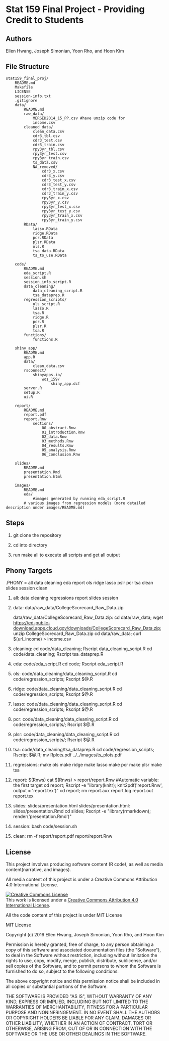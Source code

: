 # Stat 159 Final Project - Providing Credit to Students

## Authors

Ellen Hwang, Joseph Simonian, Yoon Rho, and Hoon Kim

## File Structure

```
stat159_final_proj/
	README.md
	Makefile	
	LICENSE
	session-info.txt
	.gitignore
	data/
		README.md
		raw_data/
			MERGED2014_15_PP.csv #have unzip code for 
			income.csv
		cleaned_data/
			clean_data.csv
			cdr3_tbl.csv
			cdr3_test.csv
			cdr3_train.csv
			rpy3yr_tbl.csv
			rpy3yr_test.csv
			rpy3yr_train.csv
			ts_data.csv
			NA_removed/
				cdr3_x.csv
				cdr3_y.csv
				cdr3_test_x.csv
				cdr3_test_y.csv
				cdr3_train_x.csv
				cdr3_train_y.csv
				rpy3yr_x.csv
				rpy3yr_y.csv
				rpy3yr_test_x.csv
				rpy3yr_test_y.csv
				rpy3yr_train_x.csv
				rpy3yr_train_y.csv
		RData/
			lasso.RData
			ridge.RData
			pcr.RData
			plsr.RData
			ols.R 
			tsa_data.RData
			ts_to_use.RData

	code/
		README.md
		eda_script.R
		session.sh
		session_info_script.R
		data_cleaning/
			data_cleaning_script.R
			tsa_dataprep.R
		regression_scripts/
			ols_script.R 
			lasso.R
			tsa.R
			ridge.R
			pcr.R
			plsr.R
			tsa.R
		functions/
			functions.R

	shiny_app/
		README.md
		app.R
		data/
			clean_data.csv
		rsconnect/
			shinyapps.io/
				wos_159/
					shiny_app.dcf
		server.R
		setup.R
		ui.R

	report/
		README.md
		report.pdf
		report.Rnw
			sections/
				00_abstract.Rnw
				01_introduction.Rnw
				02_data.Rnw
				03_methods.Rnw
				04_results.Rnw
				05_analysis.Rnw
				06_conclusion.Rnw

	slides/
		README.md
		presentation.Rmd 
		presentation.html

	images/
		README.md
		eda/
			#images generated by running eda_script.R
		# various images from regression models (more detailed description under images/README.md)
```

## Steps

1. git clone the repository

2. cd into directory

3. run make all to execute all scripts and get all output

## Phony Targets


.PHONY = all data cleaning eda report ols ridge lasso pslr pcr tsa clean slides session clean

1. all: data cleaning regressions report slides session

2. data: data/raw_data/CollegeScorecard_Raw_Data.zip

   data/raw_data/CollegeScorecard_Raw_Data.zip:
		cd data/raw_data; wget https://ed-public-download.apps.cloud.gov/downloads/CollegeScorecard_Raw_Data.zip; unzip CollegeScorecard_Raw_Data.zip
		cd data/raw_data; curl $(url_income) > income.csv
	
3. cleaning: 
		cd code/data_cleaning; Rscript data_cleaning_script.R
		cd code/data_cleaning; Rscript tsa_dataprep.R


4. eda: code/eda_script.R
		cd code; Rscript eda_script.R

5. ols: code/data_cleaning/data_cleaning_script.R
		cd code/regression_scripts; Rscript $@.R

6. ridge: code/data_cleaning/data_cleaning_script.R
		cd code/regression_scripts; Rscript $@.R

7. lasso: code/data_cleaning/data_cleaning_script.R
		cd code/regression_scripts; Rscript $@.R

8. pcr: code/data_cleaning/data_cleaning_script.R
		cd code/regression_scripts/; Rscript $@.R

9. plsr: code/data_cleaning/data_cleaning_script.R
		cd code/regression_scripts/; Rscript $@.R

10. tsa: code/data_cleaning/tsa_dataprep.R
		cd code/regression_scripts; Rscript $@.R; mv Rplots.pdf ../../images/ts_plots.pdf

11. regressions: 
		make ols
		make ridge
		make lasso
		make pcr
		make plsr
		make tsa


12. report: $(Rnws)
		cat $(Rnws) > report/report.Rnw #Automatic variable: the first target
		cd report; Rscript -e "library(knitr); knit2pdf('report.Rnw', output = 'report.tex')"
		cd report; rm report.aux report.log report.out report.tex

13. slides: slides/presentation.html
	slides/presentation.html: slides/presentation.Rmd
		cd slides; Rscript -e "library(rmarkdown); render('presentation.Rmd')"

14. session:
		bash code/session.sh

15. clean: 
		rm -f report/report.pdf report/report.Rnw

## License

This project involves producing software content (R code), as well as media content(narrative, and images).

All media content of this project is under a Creative Commons Attribution 4.0 International License. 


<a rel="license" href="http://creativecommons.org/licenses/by/4.0/"><img alt="Creative Commons License" style="border-width:0" src="https://i.creativecommons.org/l/by/4.0/88x31.png" /></a><br />This work is licensed under a <a rel="license" href="http://creativecommons.org/licenses/by/4.0/">Creative Commons Attribution 4.0 International License</a>.


All the code content of this project is under MIT License

MIT License

Copyright (c) 2016 Ellen Hwang, Joseph Simonian, Yoon Rho, and Hoon Kim

Permission is hereby granted, free of charge, to any person obtaining a copy
of this software and associated documentation files (the "Software"), to deal
in the Software without restriction, including without limitation the rights
to use, copy, modify, merge, publish, distribute, sublicense, and/or sell
copies of the Software, and to permit persons to whom the Software is
furnished to do so, subject to the following conditions:

The above copyright notice and this permission notice shall be included in all
copies or substantial portions of the Software.

THE SOFTWARE IS PROVIDED "AS IS", WITHOUT WARRANTY OF ANY KIND, EXPRESS OR
IMPLIED, INCLUDING BUT NOT LIMITED TO THE WARRANTIES OF MERCHANTABILITY,
FITNESS FOR A PARTICULAR PURPOSE AND NONINFRINGEMENT. IN NO EVENT SHALL THE
AUTHORS OR COPYRIGHT HOLDERS BE LIABLE FOR ANY CLAIM, DAMAGES OR OTHER
LIABILITY, WHETHER IN AN ACTION OF CONTRACT, TORT OR OTHERWISE, ARISING FROM,
OUT OF OR IN CONNECTION WITH THE SOFTWARE OR THE USE OR OTHER DEALINGS IN THE
SOFTWARE.


